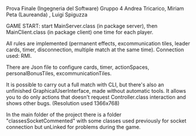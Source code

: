 Prova Finale (Ingegneria del Software)
Gruppo 4
Andrea Tricarico, Miriam Peta (Laureanda) , Luigi Spiguzza 

GAME START: start MainServer.class (in package server), then MainClient.class (in package client) one time for each player.

All rules are implemented (permanent effects, excommunication tiles, leader cards, timer, disconnection, multiple match at the same time).
Connection used: RMI.

There are Json file to configure cards, timer, actionSpaces, personalBonusTiles, excommunicationTiles.

It is possible to carry out a full match with CLI, but there's also an unfinished GraphicalUserInterface, made without automatic tools.
It allows you to do only actions that doesn't request Controller.class interaction and shows other bugs. (Resolution used 1366x768) 

In the main folder of the project there is a folder "classesSocketCommented" with some classes used previously for socket connection but unLinked for problems during the game.
